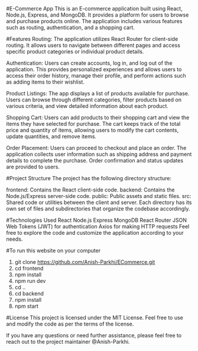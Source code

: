 #E-Commerce App
This is an E-commerce application built using React, Node.js, Express, and MongoDB. It provides a platform for users to browse and purchase products online. The application includes various features such as routing, authentication, and a shopping cart.

#Features
Routing: The application utilizes React Router for client-side routing. It allows users to navigate between different pages and access specific product categories or individual product details.

Authentication: Users can create accounts, log in, and log out of the application. This provides personalized experiences and allows users to access their order history, manage their profile, and perform actions such as adding items to their wishlist.

Product Listings: The app displays a list of products available for purchase. Users can browse through different categories, filter products based on various criteria, and view detailed information about each product.

Shopping Cart: Users can add products to their shopping cart and view the items they have selected for purchase. The cart keeps track of the total price and quantity of items, allowing users to modify the cart contents, update quantities, and remove items.

Order Placement: Users can proceed to checkout and place an order. The application collects user information such as shipping address and payment details to complete the purchase. Order confirmation and status updates are provided to users.

#Project Structure
The project has the following directory structure:

frontend: Contains the React client-side code.
backend: Contains the Node.js/Express server-side code.
public: Public assets and static files.
src: Shared code or utilities between the client and server.
Each directory has its own set of files and subdirectories that organize the codebase accordingly.

#Technologies Used
React
Node.js
Express
MongoDB
React Router
JSON Web Tokens (JWT) for authentication
Axios for making HTTP requests
Feel free to explore the code and customize the application according to your needs.

#To run this website on your computer
1. git clone https://github.com/Anish-Parkhi/ECommerce.git
2. cd frontend
3. npm install
4. npm run dev
5. cd ..
6. cd backend
7. npm install
8. npm start


#License
This project is licensed under the MIT License. Feel free to use and modify the code as per the terms of the license.

If you have any questions or need further assistance, please feel free to reach out to the project maintainer @Anish-Parkhi.
